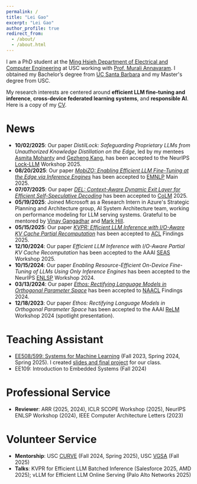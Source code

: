 ```yaml
---
permalink: /
title: "Lei Gao"
excerpt: "Lei Gao"
author_profile: true
redirect_from: 
  - /about/
  - /about.html
---
```


I am a PhD student at the [Ming Hsieh Department of Electrical and Computer Engineering](https://minghsiehece.usc.edu/) at USC working with [Prof. Murali Annavaram](http://scip-lab.usc.edu/). I obtained my Bachelor’s degree from [UC Santa Barbara](https://www.engineering.ucsb.edu/) and my Master's degree from USC. 

My research interests are centered around **efficient LLM fine-tuning and inference**, **cross-device federated learning systems**, and **responsible AI**. Here is a copy of my [CV](https://drive.google.com/file/d/1_nmI6PbiMfAH85MrOSnA6IIyZP2Sw-k6/view?usp=drive_link).

# News
* **10/02/2025**: Our paper *DistilLock: Safeguarding Proprietary LLMs from Unauthorized Knowledge Distillation on the Edge*, led by my mentees [Asmita Mohanty](https://www.linkedin.com/in/asmita-mohanty-38a81910a/) and [Gezheng Kang](https://www.linkedin.com/in/gezhengkang/), has been accepted to the NeurIPS [Lock-LLM](https://lock-llm.github.io/) Workshop 2025.
* **08/20/2025**: Our paper [*MobiZO: Enabling Efficient LLM Fine-Tuning at the Edge via Inference Engines*](https://arxiv.org/pdf/2409.15520) has been accepted to [EMNLP](https://2025.emnlp.org/) Main 2025.
* **07/07/2025**: Our paper [*DEL: Context-Aware Dynamic Exit Layer for Efficient Self-Speculative Decoding*](https://arxiv.org/abs/2504.05598) has been accepted to [CoLM](https://colmweb.org/) 2025. 
* **05/19/2025**: Joined Microsoft as a Research Intern in Azure's Strategic Planning and Architecture group, AI System Architecture team, working on performance modeling for LLM serving systems. Grateful to be mentored by [Vinay Gangadhar](https://www.linkedin.com/in/vinaygangadhar/) and [Mark Hill](https://www.linkedin.com/in/mark-hill-a0b9a21b4/).
* **05/15/2025**: Our paper [*KVPR: Efficient LLM Inference with I/O-Aware KV Cache Partial Recomputation*](https://arxiv.org/abs/2411.17089) has been accepted to [ACL](https://2025.aclweb.org/) Findings 2025.
* **12/10/2024**: Our paper *Efficient LLM Inference with I/O-Aware Partial KV Cache Recomputation* has been accepted to the AAAI [SEAS](https://seasworkshop.github.io/aaai25/) Workshop 2025.
* **10/15/2024**: Our paper *Enabling Resource-Efficient On-Device Fine-Tuning of LLMs Using Only Inference Engines* has been accepted to the NeurIPS [ENLSP](https://neurips2024-enlsp.github.io/) Workshop 2024.
* **03/13/2024**: Our paper [*Ethos: Rectifying Language Models in Orthogonal Parameter Space*](https://arxiv.org/abs/2403.08994) has been accepted to [NAACL](https://aclanthology.org/2024.findings-naacl.132/) Findings 2024.
* **12/18/2023**: Our paper *Ethos: Rectifying Language Models in Orthogonal Parameter Space* has been accepted to the AAAI [ReLM](https://sites.google.com/vectorinstitute.ai/relm2024/schedule?authuser=0) Workshop 2024 (spotlight presentation).


# Teaching Assistant
* [EE508/599: Systems for Machine Learning](https://ece-classes.usc.edu/ee599ml/) (Fall 2023, Spring 2024, Spring 2025). I created [slides and final project](https://drive.google.com/drive/folders/1-O5gVVR6GCFEz3ShQbHKn4ATEo1BcmIT?usp=sharing) for our class.
* EE109: Introduction to Embedded Systems (Fall 2024)

# Professional Service
* **Reviewer**: ARR (2025, 2024), ICLR SCOPE Workshop (2025), NeurIPS ENLSP Workshop (2024), IEEE Computer Architecture Letters (2023)

# Volunteer Service
* **Mentorship**: USC [CURVE](https://viterbiundergrad.usc.edu/research/curve/) (Fall 2024, Spring 2025), USC [VGSA](https://engage.usc.edu/viterbigradmentorship/home/) (Fall 2025)
* **Talks**: KVPR for Efficient LLM Batched Inference (Salesforce 2025, AMD 2025); vLLM for Efficient LLM Online Serving (Palo Alto Networks 2025)